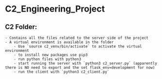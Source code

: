# C2_Engineering_Project

## C2 Folder: ##

    - Contains all the files related to the server side of the project
    - A virtual environment is available in the folder
        - Use `source c2_venv/bin/activate` to activate the virtual environment
        - to install new packages use pip3
        - run python files with python3
        - start running the server with `python3 c2_server.py` (apparently there is NO need to export and the set flask_env=development for now)
        - run the client with `python3 c2_client.py`